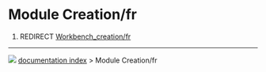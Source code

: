# Module Creation/fr
1.  REDIRECT [Workbench_creation/fr](Workbench_creation/fr.md)



---
![](images/Button_right.svg) [documentation index](../README.md) > Module Creation/fr
